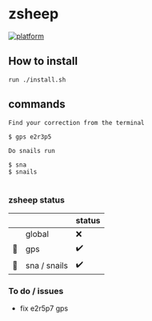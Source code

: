 # zsheep

[![platform](https://img.shields.io/badge/platform-linux%20macos-blue)]()

[//]: # (This may be the most platform independent comment)

## How to install

```
run ./install.sh
```

## commands

```
Find your correction from the terminal

$ gps e2r3p5
```

```
Do snails run

$ sna
$ snails
```

#

### zsheep status

| | | status |
|-|-|-|
|           | global       | :x: |
| :compass: | gps          | :heavy_check_mark: |
| :snail:   | sna / snails | :heavy_check_mark: |

### To do / issues

- fix e2r5p7 gps
